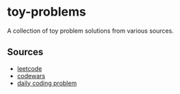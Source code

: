 # toy-problems
A collection of toy problem solutions from various sources.

## Sources

* [leetcode](https://leetcode.com/)
* [codewars](https://www.codewars.com/)
* [daily coding problem](https://www.dailycodingproblem.com/)
